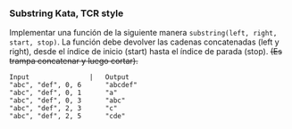 ### **Substring Kata, TCR style**

Implementar una función de la siguiente manera `substring(left, right, start, stop)`. La función debe devolver las cadenas concatenadas (left y right), desde el índice de inicio (start) hasta el índice de parada (stop). ~~(Es trampa concatenar y luego cortar).~~

    Input               |   Output
    "abc", "def", 0, 6      "abcdef"
    "abc", "def", 0, 1      "a"
    "abc", "def", 0, 3      "abc"
    "abc", "def", 2, 3      "c"
    "abc", "def", 2, 5      "cde"
